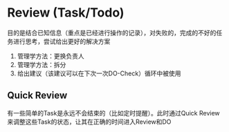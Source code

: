 # Review (Task/Todo)
目的是结合已知信息（重点是已经进行操作的记录），对失败的，完成的不好的任务进行思考，尝试给出更好的解决方案
1. 管理学方法：更换负责人
2. 管理学方法：拆分
3. 给出建议（该建议可以在下次一次DO-Check）循环中被使用

## Quick Review
有一些简单的Task是永远不会结束的（比如定时提醒）。此时通过Quick Review来调整这些Task的状态，让其在正确的时间进入Review和DO
